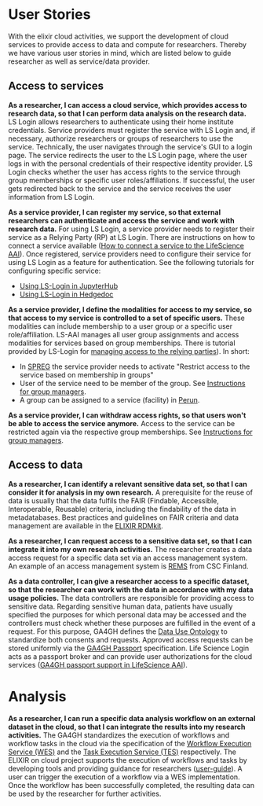 # User Stories

With the elixir cloud activities, we support the development of cloud services to provide access to data and compute for researchers. Thereby we have various user stories in mind, which are listed below to guide researcher as well as service/data provider.

## Access to services

**As a researcher, I can access a cloud service, which provides access to research data, so that I can perform data analysis on the research data.** LS Login allows researchers to authenticate using their home institute credentials. Service providers must register the service with LS Login and, if necessary, authorize researchers or groups of researchers to use the service. Technically, the user navigates through the service's GUI to a login page. The service redirects the user to the LS Login page, where the user logs in with the personal credentials of their respective identity provider. LS Login checks whether the user has access rights to the service through group memberships or specific user roles/affiliations. If successful, the user gets redirected back to the service and the service receives the user information from LS Login.

**As a service provider, I can register my service, so that external researchers can authenticate and access the service and work with research data.** For using LS Login, a service provider needs to register their service as a Relying Party (RP) at LS Login. There are instructions on how to connect a service available ([How to connect a service to the LifeScience AAI](https://docs.google.com/document/d/17pNXM_psYOP5rWF302ObAJACsfYnEWhjvxAHzcjvfIE/edit?tab=t.0#heading=h.suudoy1bqtvm)). Once registered, service providers need to configure their service for using LS Login as a feature for authentication. See the following tutorials for configuring specific service:
* [Using LS-Login in JupyterHub](https://elixir-hedgedoc.rahtiapp.fi/2O8p9sIhTVmvbd3YEUYrdg?both)
* [Using LS-Login in Hedgedoc](https://elixir-hedgedoc.rahtiapp.fi/2O8p9sIhTVmvbd3YEUYrdg?both)

**As a service provider, I define the modalities for access to my service, so that access to my service is controlled to a set of specific users.** These modalities can include membership to a user group or a specific user role/affiliation. LS-AAI manages all user group assignments and access modalities for services based on group memberships. There is tutorial provided by LS-Login for [managing access to the relying parties](https://docs.google.com/document/d/1L9paVp6hAc2iJ_LRD866LPTfBFTo_AVfFxrvtbfQyJU/edit?tab=t.0#heading=h.yh1d0bs79mo2)). In short:
* In [SPREG](https://services.aai.lifescience-ri.eu/spreg) the service provider needs to activate "Restrict access to the service based on membership in groups"
* User of the service need to be member of the group. See [Instructions for group managers](https://docs.google.com/document/d/1-qHT4N_iRrMLZmdIYpU9dXqactg61yFKAT0VFFLoK8c/edit?tab=t.0#heading=h.jpxy5yiesyoq).
* A group can be assigned to a service (facility) in [Perun](https://perun.aai.lifescience-ri.eu/facilities).

**As a service provider, I can withdraw access rights, so that users won't be able to access the service anymore.** Access to the service can be restricted again via the respective group memberships. See [Instructions for group managers](https://docs.google.com/document/d/1-qHT4N_iRrMLZmdIYpU9dXqactg61yFKAT0VFFLoK8c/edit?tab=t.0#heading=h.jpxy5yiesyoq).

## Access to data

**As a researcher, I can identify a relevant sensitive data set, so that I can consider it for analysis in my own research.** A prerequisite for the reuse of data is usually that the data fulfils the FAIR (Findable, Accessible, Interoperable, Reusable) criteria, including the findability of the data in metadatabases. Best practices and guidelines on FAIR criteria and data management are available in the [ELIXIR RDMkit](https://rdmkit.elixir-europe.org/).

**As a researcher, I can request access to a sensitive data set, so that I can integrate it into my own research activities.** The researcher creates a data access request for a specific data set via an access management system. An example of an access management system is [REMS](https://github.com/CSCfi/rems) from CSC Finland. 

**As a data controller, I can give a researcher access to a specific dataset, so that the researcher can work with the data in accordance with my data usage policies.** The data controllers are responsible for providing access to sensitive data. Regarding sensitive human data, patients have usually specified the purposes for which personal data may be accessed and the controllers must check whether these purposes are fulfilled in the event of a request. For this purpose, GA4GH defines the [Data Use Ontology](https://www.ga4gh.org/product/data-use-ontology-duo/) to standardize both consents and requests. Approved access requests can be stored uniformly via the [GA4GH Passport](https://www.ga4gh.org/product/ga4gh-passports/) specification. Life Science Login acts as a passport broker and can provide user authorizations for the cloud services ([GA4GH passport support in LifeScience AAI](https://docs.google.com/document/d/1QpMgSeDdtPJWujdR9Z93WsTC5I9vyvd4bHjpWcGVnz0/edit?tab=t.0#heading=h.vdrx3flw0u2j)).

# Analysis

**As a researcher, I can run a specific data analysis workflow on an external dataset in the cloud, so that I can integrate the results into my research activities.** The GA4GH standardizes the execution of workflows and workflow tasks in the cloud via the specification of the [Workflow Execution Service (WES)](https://www.ga4gh.org/product/workflow-execution-service-wes/) and the [Task Execution Service (TES)](https://www.ga4gh.org/product/task-execution-service-tes/) respectively. The ELIXIR on cloud project supports the execution of workflows and tasks by developing tools and providing guidance for researchers ([user-guide](https://elixir-cloud-aai.github.io/guides/guide-user/)). A user can trigger the execution of a workflow via a WES implementation. Once the workflow has been successfully completed, the resulting data can be used by the researcher for further activities.
